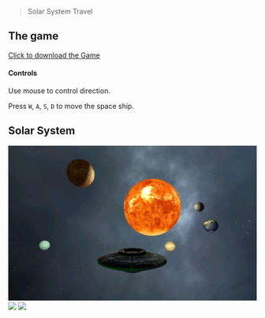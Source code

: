 > Solar System Travel

## The game
[Click to download the Game](/assets/GA15_Zhitao.zip)

#### Controls

Use mouse to control direction.

Press `W`, `A`, `S`, `D` to move the space ship. 

## Solar System




![](/img/in-post/write-up-gra-15/2.JPG)
![](/img/in-post/write-up-gra-15/1.gif)
![](/img/in-post/write-up-gra-15/7.gif)
